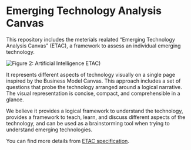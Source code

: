 # Emerging Technology Analysis Canvas

This repository includes the meterials realated “Emerging Technology Analysis Canvas” (ETAC), a framework to assess an individual emerging technology. 

![Figure 2: Artificial Intelligence ETAC)](https://github.com/wso2/ETAC/blob/master/images/etac-ai-outlook-v2.png)


It represents different aspects of technology visually on a single page inspired by the Business Model Canvas. This approach includes a set of questions that probe the technology arranged around a logical narrative. The visual representation is concise, compact, and comprehensible in a glance. 


We believe it provides a logical framework to understand the technology, provides a framework to teach, learn, and discuss different aspects of the technology, and can be used as a brainstorming tool when trying to understand emerging technologies.

You can find more details from [ETAC specification](https://github.com/wso2/ETAC/blob/master/ETAC.md). 
